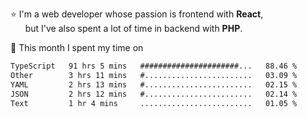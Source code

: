 ⭐ I'm a web developer whose passion is frontend with <b>React</b>,<br/>
&nbsp; &nbsp; &nbsp; but I've also spent a lot of time in backend with <b>PHP</b>.

📅 This month I spent my time on

<!--START_SECTION:waka-->

```txt
TypeScript   91 hrs 5 mins   ######################...   88.46 %
Other        3 hrs 11 mins   #........................   03.09 %
YAML         2 hrs 13 mins   #........................   02.15 %
JSON         2 hrs 12 mins   #........................   02.14 %
Text         1 hr 4 mins     .........................   01.05 %
```

<!--END_SECTION:waka-->
